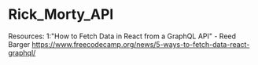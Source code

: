 # Rick_Morty_API

Resources:
1:"How to Fetch Data in React from a GraphQL API" - Reed Barger
https://www.freecodecamp.org/news/5-ways-to-fetch-data-react-graphql/
